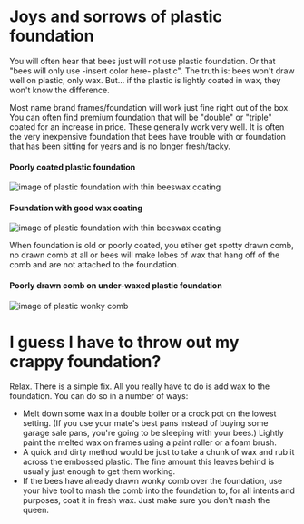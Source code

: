 # Joys and sorrows of plastic foundation
You will often hear that bees just will not use plastic foundation. Or that "bees will only use -insert color here- plastic". The truth is: bees won't draw well on plastic, only wax. But... if the plastic is lightly coated in wax, they won't know the difference.

Most name brand frames/foundation will work just fine right out of the box. You can often find premium foundation that will be "double" or "triple" coated for an increase in price. These generally work very well. It is often the very inexpensive foundation that bees have trouble with or foundation that has been sitting for years and is no longer fresh/tacky.

#### Poorly coated plastic foundation
![image of plastic foundation with thin beeswax coating](https://rbeekeeping.com/images/foundation_bad_wax.jpg)

#### Foundation with good wax coating
![image of plastic foundation with thin beeswax coating](https://rbeekeeping.com/images/foundation_good_wax.jpg)

When foundation is old or poorly coated, you etiher get spotty drawn comb, no drawn comb at all or bees will make lobes of wax that hang off of the comb and are not attached to the foundation.

#### Poorly drawn comb on under-waxed plastic foundation
![image of plastic wonky comb ](https://rbeekeeping.com/images/wonky_comb.jpg)

# I guess I have to throw out my crappy foundation?
Relax. There is a simple fix. All you really have to do is add wax to the foundation.  You can do so in a number of ways:
  - Melt down some wax in a double boiler or a crock pot on the lowest setting. (If you use your mate's best pans instead of buying some garage sale pans, you're going to be sleeping with your bees.) Lightly paint the melted wax on frames using a paint roller or a foam brush.
  - A quick and dirty method would be just to take a chunk of wax and rub it across the embossed plastic. The fine amount this leaves behind is usually just enough to get them working.
  - If the bees have already drawn wonky comb over the foundation, use your hive tool to mash the comb into the foundation to, for all intents and purposes, coat it in fresh wax. Just make sure you don't mash the queen.
